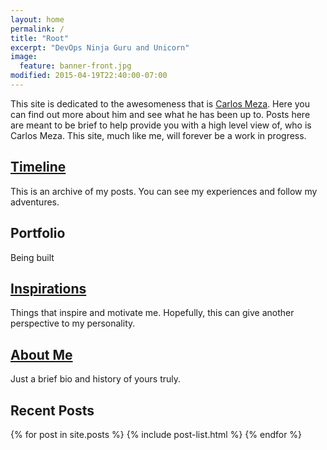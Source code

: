 ```yaml
---
layout: home
permalink: /
title: "Root"
excerpt: "DevOps Ninja Guru and Unicorn"
image:
  feature: banner-front.jpg
modified: 2015-04-19T22:40:00-07:00
---
```

This site is dedicated to the awesomeness that is [Carlos Meza](https://www.linkedin.com/in/cmeza99). Here you can find out more about him and see what he has been up to. Posts here are meant to be brief to help provide you with a high level view of, who is Carlos Meza. This site, much like me, will forever be a work in progress.

<div class="tiles">

<div class="tile">
  <h2 class="post-title"><a href="/archive/" title="Post archive">Timeline</a></h2>
  <p class="post-excerpt">This is an archive of my posts. You can see my experiences and follow my adventures.</p>
</div><!-- /.tile -->

<div class="tile">
  <h2 class="post-title">Portfolio</h2>
  <p class="post-excerpt">Being built</p>
</div><!-- /.tile -->

<div class="tile">
  <h2 class="post-title"><a href="/likes/" title="Things I like">Inspirations</a></h2>
  <p class="post-excerpt">Things that inspire and motivate me. Hopefully, this can give another perspective to my personality.</p>
</div><!-- /.tiles -->

<div class="tile">
  <h2 class="post-title"><a href="/about/" title="About Carlos Meza">About Me</a></h2>
  <p class="post-excerpt">Just a brief bio and history of yours truly.</p>
</div><!-- /.tile -->

</div><!-- /.tile -->

<div style="clear:both"></div>

## Recent Posts

<div class="tiles">
{% for post in site.posts %}
	{% include post-list.html %}
{% endfor %}
</div><!-- /.tiles -->

